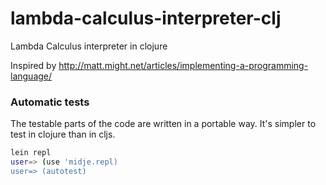 # lambda-calculus-interpreter-clj
Lambda Calculus interpreter in clojure


Inspired by http://matt.might.net/articles/implementing-a-programming-language/

### Automatic tests

The testable parts of the code are written in a portable way. It's simpler to test in clojure than in cljs.

```bash
lein repl
user=> (use 'midje.repl)
user=> (autotest)
```

